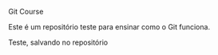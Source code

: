 Git Course

Este é um repositório teste para ensinar como o Git funciona.

Teste, salvando no repositório

